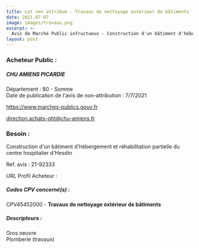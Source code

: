 ```yaml
---
title: Lot non attribué - Travaux de nettoyage extérieur de bâtiments
date: 2021-07-07
image: images/travaux.png
excerpt: >-
  Avis de Marché Public infructueux - Construction d'un bâtiment d'hébergement et réhabilitation partielle du centre hospitalier d'Hesdin
layout: post
---
```


### Acheteur Public :
##### CHU AMIENS PICARDIE
Département : 80 - Somme<br/>
Date de publication de l'avis de non-attribution : 7/7/2021


https://www.marches-publics.gouv.fr

direction.achats-ght@chu-amiens.fr


### Besoin :

Construction d'un bâtiment d'hébergement et réhabilitation partielle du centre hospitalier d'Hesdin

Ref. avis : 21-92333

URL Profil Acheteur : 

##### Codes CPV concerné(s) :
CPV45452000 - **Travaux de nettoyage extérieur de bâtiments** <br/>

##### Descripteurs :
Gros oeuvre <br/>
Plomberie (travaux) <br/>
